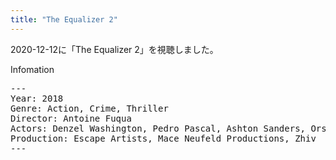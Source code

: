 ```yaml
---
title: "The Equalizer 2"
---
```

2020-12-12に「The Equalizer 2」を視聴しました。

Infomation
<pre>
---
Year: 2018
Genre: Action, Crime, Thriller
Director: Antoine Fuqua
Actors: Denzel Washington, Pedro Pascal, Ashton Sanders, Orson Bean
Production: Escape Artists, Mace Neufeld Productions, Zhiv
---
</pre>